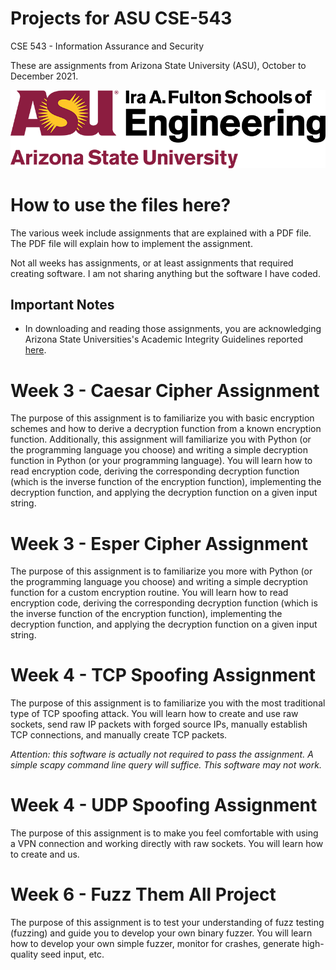 # Projects for ASU CSE-543
CSE 543 - Information Assurance and Security

These are assignments from Arizona State University (ASU), October to December 2021.

![ASU Ira A. Fulton Schools of Engineering](images/asu.png)

# How to use the files here?

The various week include assignments that are explained with a PDF file. The PDF file will explain how to implement the assignment.

Not all weeks has assignments, or at least assignments that required creating software. I am not sharing anything but the software I have coded.

## Important Notes

- In downloading and reading those assignments, you are acknowledging Arizona State Universities's Academic Integrity Guidelines reported [here](https://www.coursera.org/learn/asu-mcs-onboarding/home/week/3).


# Week 3 - Caesar Cipher Assignment

The purpose of this assignment is to familiarize you with basic encryption schemes and how to derive a decryption function from a known encryption function. Additionally, this assignment will familiarize you with Python (or the programming language you choose) and writing a simple decryption function in Python (or your programming language). You will learn how to read encryption code, deriving the corresponding decryption function (which is the inverse function of the encryption function), implementing the decryption function, and applying the decryption function on a given input string.

# Week 3 - Esper Cipher Assignment

The purpose of this assignment is to familiarize you more with Python (or the programming language you choose) and writing a simple decryption function for a custom encryption routine. You will learn how to read encryption code, deriving the corresponding decryption function (which is the inverse function of the encryption function), implementing the decryption function, and applying the decryption function on a given input string.

# Week 4 - TCP Spoofing Assignment

The purpose of this assignment is to familiarize you with the most traditional type of TCP spoofing attack. You will learn how to create and use raw sockets, send raw IP packets with forged source IPs, manually establish TCP connections, and manually create TCP packets.

*Attention: this software is actually not required to pass the assignment. A simple scapy command line query will suffice. This software may not work.*

# Week 4 - UDP Spoofing Assignment

The purpose of this assignment is to make you feel comfortable with using a VPN connection and working directly with raw sockets. You will learn how to create and us.

# Week 6 - Fuzz Them All Project

The purpose of this assignment is to test your understanding of fuzz testing (fuzzing) and guide you to develop your own binary fuzzer. You will learn how to develop your own simple fuzzer, monitor for crashes, generate high-quality seed input, etc.
